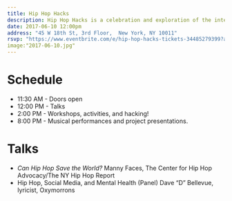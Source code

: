 ```yaml
---
title: Hip Hop Hacks
description: Hip Hop Hacks is a celebration and exploration of the intersection of hip hop and technology!  The day will include talks from industry leaders, workshops on various topics in hip hop, music technology, and computer science, music performances, and collaborative hacking on new projects and ideas by attendees!
date: 2017-06-10 12:00pm
address: "45 W 18th St, 3rd Floor,  New York, NY 10011"
rsvp: "https://www.eventbrite.com/e/hip-hop-hacks-tickets-34485279399?aff=es2#""
image:"2017-06-10.jpg"
---
```


# Schedule
- 11:30 AM - Doors open
- 12:00 PM - Talks
- 2:00 PM - Workshops, activities, and hacking!
- 8:00 PM - Musical performances and project presentations.

# Talks
- *Can Hip Hop Save the World?*
Manny Faces, The Center for Hip Hop Advocacy/The NY Hip Hop Report
- Hip Hop, Social Media, and Mental Health (Panel)
Dave “D” Bellevue, lyricist, Oxymorrons
